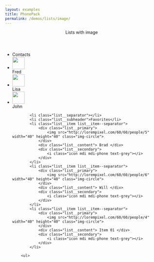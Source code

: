 ```yaml
---
layout: examples
title: PhonePack
permalink: /demos/lists/image/
---
```


<header class="header header--shadow">
      <div class="header__title">Lists with image</div>
</header>
    
<section class="content has-header">
        <ul class="list">
           <li class="list__subheader">Contacts</li>
           <li class="list__item list__item--separator"> 
	        	<div class="list__primary">
	        		<img src="http://lorempixel.com/60/60/people/1" width="40" height="40" class="img-circle">
	        	</div>
	        	<div class="list__content"> Fred </div>
	          	<div class="list__secondary">
	          		<i class="icon mdi mdi-phone text-grey"></i>
	         	</div>
	        </li>
	        <li class="list__item list__item--separator"> 
	        	<div class="list__primary">
	        		<img src="http://lorempixel.com/60/60/people/2" width="40" height="40" class="img-circle">
	        	</div>
	        	<div class="list__content"> Lisa </div>
	          	<div class="list__secondary">
	          		<i class="icon mdi mdi-phone text-grey"></i>
	         	</div>
	        </li>
	        <li class="list__item list__item--separator"> 
	        	<div class="list__primary">
	        		<img src="http://lorempixel.com/60/60/people/3" width="40" height="40" class="img-circle">
	        	</div>
	        	<div class="list__content"> John</div>
	          	<div class="list__secondary">
	          		<i class="icon mdi mdi-phone text-grey"></i>
	         	</div>
	        </li>
	        
	        <li class="list__separator"></li>
            <li class="list__subheader">Favorites</li>
            <li class="list__item list__item--separator"> 
	        	<div class="list__primary">
	        		<img src="http://lorempixel.com/60/60/people/5" width="40" height="40" class="img-circle">
	        	</div>
	        	<div class="list__content"> Brad </div>
	          	<div class="list__secondary">
	          		<i class="icon mdi mdi-phone text-grey"></i>
	         	</div>
	        </li>
	        <li class="list__item list__item--separator"> 
	        	<div class="list__primary">
	        		<img src="http://lorempixel.com/60/60/people/6" width="40" height="40" class="img-circle">
	        	</div>
	        	<div class="list__content"> Will </div>
	          	<div class="list__secondary">
	          		<i class="icon mdi mdi-phone text-grey"></i>
	         	</div>
	        </li>
	        <li class="list__item list__item--separator"> 
	        	<div class="list__primary">
	        		<img src="http://lorempixel.com/60/60/people/4" width="40" height="40" class="img-circle">
	        	</div>
	        	<div class="list__content"> Item 01 </div>
	          	<div class="list__secondary">
	          		<i class="icon mdi mdi-phone text-grey"></i>
	         	</div>
	        </li>
            
        <ul>
</section> 
  
